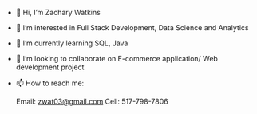 - 👋 Hi, I’m Zachary Watkins
- 👀 I’m interested in Full Stack Development, Data Science and Analytics
- 🌱 I’m currently learning SQL, Java
- 💞️ I’m looking to collaborate on E-commerce application/ Web development project
- 📫 How to reach me:
  
  Email: zwat03@gmail.com
  Cell: 517-798-7806

<!---
ZacharyWatkins1/ZacharyWatkins1 is a ✨ special ✨ repository because its `README.md` (this file) appears on your GitHub profile.
You can click the Preview link to take a look at your changes.
--->
